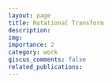 ```yaml
---
layout: page
title: Rotational Transform 
description: 
img: 
importance: 2
category: work
giscus_comments: false
related_publications: 
---
```


